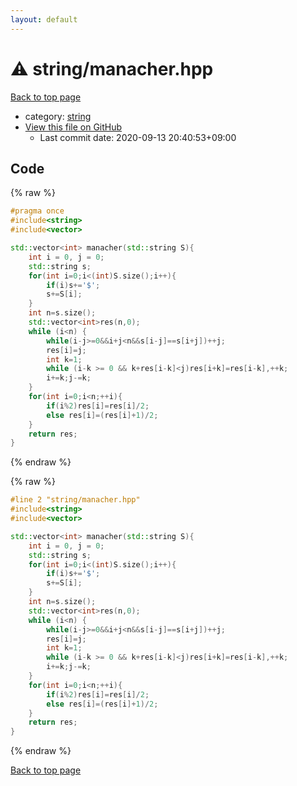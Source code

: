 ```yaml
---
layout: default
---
```


<!-- mathjax config similar to math.stackexchange -->
<script type="text/javascript" async
  src="https://cdnjs.cloudflare.com/ajax/libs/mathjax/2.7.5/MathJax.js?config=TeX-MML-AM_CHTML">
</script>
<script type="text/x-mathjax-config">
  MathJax.Hub.Config({
    TeX: { equationNumbers: { autoNumber: "AMS" }},
    tex2jax: {
      inlineMath: [ ['$','$'] ],
      processEscapes: true
    },
    "HTML-CSS": { matchFontHeight: false },
    displayAlign: "left",
    displayIndent: "2em"
  });
</script>

<script type="text/javascript" src="https://cdnjs.cloudflare.com/ajax/libs/jquery/3.4.1/jquery.min.js"></script>
<script src="https://cdn.jsdelivr.net/npm/jquery-balloon-js@1.1.2/jquery.balloon.min.js" integrity="sha256-ZEYs9VrgAeNuPvs15E39OsyOJaIkXEEt10fzxJ20+2I=" crossorigin="anonymous"></script>
<script type="text/javascript" src="../../assets/js/copy-button.js"></script>
<link rel="stylesheet" href="../../assets/css/copy-button.css" />


# :warning: string/manacher.hpp

<a href="../../index.html">Back to top page</a>

* category: <a href="../../index.html#b45cffe084dd3d20d928bee85e7b0f21">string</a>
* <a href="{{ site.github.repository_url }}/blob/master/string/manacher.hpp">View this file on GitHub</a>
    - Last commit date: 2020-09-13 20:40:53+09:00




## Code

<a id="unbundled"></a>
{% raw %}
```cpp
#pragma once
#include<string>
#include<vector>

std::vector<int> manacher(std::string S){
    int i = 0, j = 0;
    std::string s;
    for(int i=0;i<(int)S.size();i++){
        if(i)s+='$';
        s+=S[i];
    }
    int n=s.size();
    std::vector<int>res(n,0);
    while (i<n) {
        while(i-j>=0&&i+j<n&&s[i-j]==s[i+j])++j;
        res[i]=j;
        int k=1;
        while (i-k >= 0 && k+res[i-k]<j)res[i+k]=res[i-k],++k;
        i+=k;j-=k;
    }
    for(int i=0;i<n;++i){
        if(i%2)res[i]=res[i]/2;
        else res[i]=(res[i]+1)/2;
    }
    return res;
}
```
{% endraw %}

<a id="bundled"></a>
{% raw %}
```cpp
#line 2 "string/manacher.hpp"
#include<string>
#include<vector>

std::vector<int> manacher(std::string S){
    int i = 0, j = 0;
    std::string s;
    for(int i=0;i<(int)S.size();i++){
        if(i)s+='$';
        s+=S[i];
    }
    int n=s.size();
    std::vector<int>res(n,0);
    while (i<n) {
        while(i-j>=0&&i+j<n&&s[i-j]==s[i+j])++j;
        res[i]=j;
        int k=1;
        while (i-k >= 0 && k+res[i-k]<j)res[i+k]=res[i-k],++k;
        i+=k;j-=k;
    }
    for(int i=0;i<n;++i){
        if(i%2)res[i]=res[i]/2;
        else res[i]=(res[i]+1)/2;
    }
    return res;
}

```
{% endraw %}

<a href="../../index.html">Back to top page</a>


